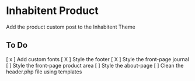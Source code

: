 # Inhabitent Product

Add the product custom post to the Inhabitent Theme

## To Do

[ x ] Add custom fonts
[ X ] Style the footer
[ X ] Style the front-page journal
[ ] Style the front-page product area
[ ] Style the about-page
[ ] Clean the header.php file using templates
